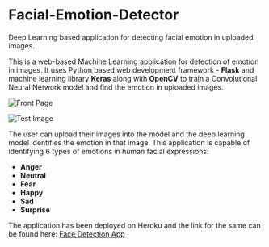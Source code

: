 # Facial-Emotion-Detector
Deep Learning based application for detecting facial emotion in uploaded images.


This is a web-based Machine Learning application for detection of emotion in images. 
It uses Python based web development framework - **Flask** and machine learning library **Keras** along with **OpenCV** to train a Convolutional Neural Network model and find the emotion in uploaded images.

![Front Page](https://dev-to-uploads.s3.amazonaws.com/uploads/articles/80zztrr7q8qceoisqxml.jpg)



![Test Image](https://dev-to-uploads.s3.amazonaws.com/uploads/articles/nr3iexsdupyi4m7dyn01.jpg)


The user can upload their images into the model and the deep learning model identifies the emotion in that image. 
This application is capable of identifying 6 types of emotions in human facial expressions: 

 - **Anger**
 - **Neutral**
 - **Fear**
 - **Happy**
 - **Sad**
 - **Surprise**

The application has been deployed on Heroku and the link for the same can be found here: [Face Detection App](https://facial-detection-flask.herokuapp.com/)

